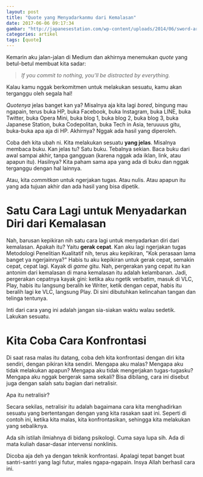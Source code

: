 ```yaml
---
layout: post
title: "Quote yang Menyadarkanmu dari Kemalasan"
date: 2017-06-06 09:17:34
gambar: "http://japanesestation.com/wp-content/uploads/2014/06/sword-art-online-Kirito.png"
categories: artikel
tags: [quote]
---
```


Kemarin aku jalan-jalan di Medium dan akhirnya menemukan _quote_ yang betul-betul membuat kita sadar:

> _If you commit to nothing, you’ll be distracted by everything._

Kalau kamu nggak berkomitmen untuk melakukan sesuatu, kamu akan terganggu oleh segala hal!

_Quotenya_ jelas banget kan ya? Misalnya aja kita lagi _bored_, bingung mau ngapain, terus buka HP, buka Facebook, buka Instagram, buka LINE, buka Twitter, buka Opera Mini, buka blog 1, buka blog 2, buka blog 3, buka Japanese Station, buka Codepolitan, buka Tech in Asia, teruuuus gitu, buka-buka apa aja di HP. Akhirnya? Nggak ada hasil yang diperoleh.

Coba deh kita ubah ni. Kita melakukan sesuatu __yang jelas__. Misalnya membaca buku. Kan jelas tu? Satu buku. Tebalnya sekian. Baca buku dari awal sampai akhir, tanpa gangguan (karena nggak ada iklan, link, atau apapun itu). Hasilnya? Kita paham sama apa yang ada di buku dan nggak terganggu dengan hal lainnya.

Atau, kita _commitkan_ untuk ngerjakan tugas. Atau nulis. Atau apapun itu yang ada tujuan akhir dan ada hasil yang bisa dipetik.

# Satu Cara Lagi untuk Menyadarkan Diri dari Kemalasan

Nah, barusan kepikiran nih satu cara lagi untuk menyadarkan diri dari kemalasan. Apakah itu? Yaitu __gerak cepat__. Kan aku lagi ngerjakan tugas Metodologi Penelitian Kualitatif nih, terus aku kepikiran, "Kok perasaan lama banget ya ngerjainnya?" Habis tu aku kepikiran untuk gerak cepat, semakin cepat, cepat lagi. Kayak di _game_ gitu. Nah, pergerakan yang cepat itu kan  antonim dari kemalasan di mana kemalasan itu adalah kelambanan. Jadi, pergerakan cepatnya kayak gini: ketika aku ngetik verbatim, masuk di VLC, Play, habis itu langsung beralih ke Writer, ketik dengan cepat, habis itu beralih lagi ke VLC, langsung Play. Di sini dibutuhkan kelincahan tangan dan telinga tentunya.

Inti dari cara yang ini adalah jangan sia-siakan waktu walau sedetik. Lakukan sesuatu.

# Kita Coba Cara Konfrontasi

Di saat rasa malas itu datang, coba deh kita konfrontasi dengan diri kita sendiri, dengan pikiran kita sendiri. Mengapa aku malas? Mengapa aku tidak melakukan apapun? Mengapa aku tidak mengerjakan tugas-tugasku? Mengapa aku nggak bergerak sama sekali? Bisa dibilang, cara ini disebut juga dengan salah satu bagian dari netralisir.

Apa itu netralisir?

Secara sekilas, netralisir itu adalah bagaimana cara kita menghadirkan sesuatu yang bertentangan dengan yang kita rasakan saat ini. Seperti di contoh ini, ketika kita malas, kita konfrontasikan, sehingga kita melakukan yang sebaliknya.

Ada sih istilah ilmiahnya di bidang psikologi. Cuma saya lupa sih. Ada di mata kuliah dasar-dasar intervensi nonklinis.

Dicoba aja deh ya dengan teknik konfrontasi. Apalagi tepat banget buat santri-santri yang lagi futur, males ngapa-ngapain. Insya Allah berhasil cara ini.
